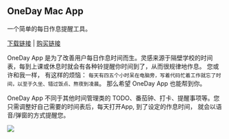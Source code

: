 ## OneDay Mac App

一个简单的每日作息提醒工具。

[下载链接](https://github.com/OneDayMac/OneDayMac.github.io/releases/download/1.0.9/OneDay1.0.9.tar.gz) | [购买链接](https://buy.paddle.com/product/580339)

OneDay App 是为了改善用户每日作息时间而生。灵感来源于隔壁学校的时间表，每到上课或休息时就会有各种铃提醒你时间到了，从而很规律地作息。
您或许和我一样， 有这样的烦恼： `每天有四五个小时呆在电脑旁，写着代码忙着工作就忘了时间，以至于久坐、错过饭点、熬夜到凌晨`。 那么希望 OneDay App 也能帮到你。

OneDay App 不同于其他时间管理类的 TODO、番茄钟、打卡、提醒事项等。您只需调整好自己需要的时间表后，每天打开App, 到了设定的作息时间， 就会以语音/弹窗的方式提醒您。

![](https://tva1.sinaimg.cn/large/006tNbRwgy1gbjml65txfj30rs0eognx.jpg)

